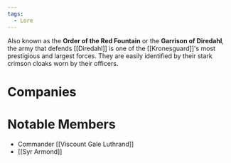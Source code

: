 ```yaml
---
tags:
  - Lore
---
```

Also known as the **Order of the Red Fountain** or the **Garrison of Diredahl**, the army that defends [[Diredahl]] is one of the [[Kronesguard]]'s most prestigious and largest forces. They are easily identified by their stark crimson cloaks worn by their officers.
# Companies
# Notable Members
- Commander [[Viscount Gale Luthrand]]
- [[Syr Armond]]